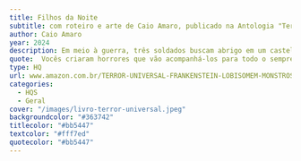 ```yaml
---
title: Filhos da Noite
subtitle: com roteiro e arte de Caio Amaro, publicado na Antologia "Terror Universal".
author: Caio Amaro
year: 2024
description: Em meio à guerra, três soldados buscam abrigo em um castelo na Transilvânia e descobrem que têm mais em comum do que imaginam.
quote:  Vocês criaram horrores que vão acompanhá-los para todo o sempre, que farão o coração de vocês disparar, que trará perturbação até à mais tranquila noite de sono.
type: HQ
url: www.amazon.com.br/TERROR-UNIVERSAL-FRANKENSTEIN-LOBISOMEM-MONSTROS/dp/6583119110/
categories:
  - HQS
  - Geral
cover: "/images/livro-terror-universal.jpeg"
backgroundcolor: "#363742"
titlecolor: "#bb5447"
textcolor: "#fff7ed"
quotecolor: "#bb5447"
---
```



